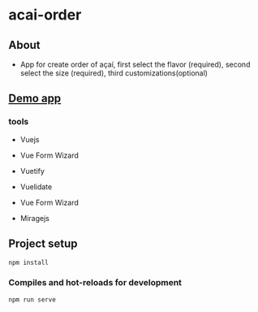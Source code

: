 # acai-order

## About 

 - App for create order of açaí, first select the flavor (required), second select the size (required), third customizations(optional)

## [Demo app](https://order-acai.netlify.app/) 

### tools 

- Vuejs

- Vue Form Wizard

- Vuetify 

- Vuelidate

- Vue Form Wizard

- Miragejs

## Project setup
```
npm install
```

### Compiles and hot-reloads for development
```
npm run serve
```


